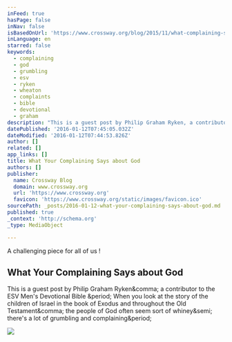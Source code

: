 ```yaml
---
inFeed: true
hasPage: false
inNav: false
isBasedOnUrl: 'https://www.crossway.org/blog/2015/11/what-complaining-says-about-god/'
inLanguage: en
starred: false
keywords:
  - complaining
  - god
  - grumbling
  - esv
  - ryken
  - wheaton
  - complaints
  - bible
  - devotional
  - graham
description: "This is a guest post by Philip Graham Ryken, a contributor to the ESV Men's Devotional Bible . When you look at the story of the children of Israel in the book of Exodus and throughout the Old Testament, the people of God often seem sort of whiney; there's a lot of grumbling and complaining."
datePublished: '2016-01-12T07:45:05.032Z'
dateModified: '2016-01-12T07:44:53.826Z'
author: []
related: []
app_links: []
title: What Your Complaining Says about God
authors: []
publisher:
  name: Crossway Blog
  domain: www.crossway.org
  url: 'https://www.crossway.org'
  favicon: 'https://www.crossway.org/static/images/favicon.ico'
sourcePath: _posts/2016-01-12-what-your-complaining-says-about-god.md
published: true
_context: 'http://schema.org'
_type: MediaObject

---
```

A challenging piece for all of us  !

<article style=""><h1>What Your Complaining Says about God</h1><p>This is a guest post by Philip Graham Ryken&amp;comma; a contributor to the ESV Men's Devotional Bible &amp;period; When you look at the story of the children of Israel in the book of Exodus and throughout the Old Testament&amp;comma; the people of God often seem sort of whiney&amp;semi; there's a lot of grumbling and complaining&amp;period;</p><img src="https://www.crossway.org/blog/content/images/2015/11/what-complaining-says.jpg" /></article>